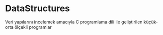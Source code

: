 # DataStructures
Veri yapılarını incelemek amacıyla C programlama dili ile geliştirilen küçük-orta ölçekli programlar
